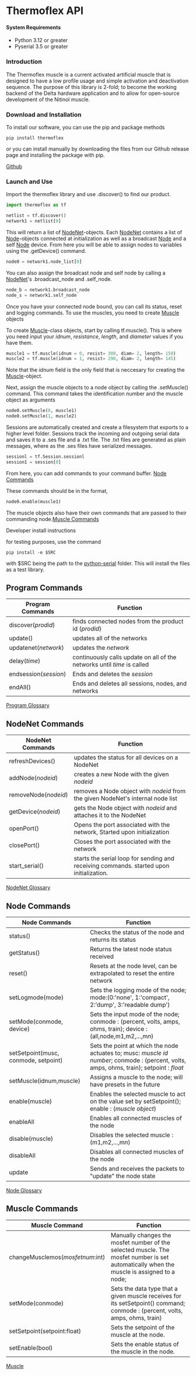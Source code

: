 

# Thermoflex API


#### System Requirements

- Python 3.12 or greater
- Pyserial 3.5 or greater

### Introduction

The Thermoflex muscle is a current activated artificial muscle that is designed to have a low profile usage and simple activation and deactivation sequence. The purpose of this library is 2-fold; to become the working backend of the Delta hardware application and to allow for open-source development of the Nitinol muscle.

### Download and Installation


To install our software, you can use the pip and package methods

`pip install thermoflex`

or you can install manually by downloading the files from our Github release page and installing the package with pip.

[Github](https://github.com/Delta-Robotics-Inc/ThermoFlex-Python-API/releases)

### Launch and Use

 Import the thermoflex library and use .discover() to find our product. 
 
```python
import thermoflex as tf

netlist = tf.discover()
network1 = netlist[0]
```

This will return a list of [NodeNet](#nodenet-commands)-objects. Each [NodeNet](#nodenet-commands) contains a list of [Node](#node-commands)-objects connected at initialization as well as a broadcast [Node](#node-commands) and a self [Node](#node-commands) device. From here you will be able to assign nodes to variables using the .getDevice() command.

``` Python
node0 = network1.node_list[0]
```

You can also assign the broadcast node and self node by calling a [NodeNet](#nodenet-commands)'s .broadcast_node and .self_node. 

``` Python
node_b = network1.broadcast_node
node_s = network1.self_node
```

Once you have your connected node bound, you can call its status, reset and logging commands. To use the muscles, you need to create [Muscle](#muscle-commands) objects



To create [Muscle](#muscle-commands)-class objects, start by calling tf.muscle(). This is where you need input your *idnum*, *resistance*, *length*, and *diameter* values if you have them. 


``` Python
muscle1 = tf.muscle(idnum = 0, resist= 300, diam= 2, length= 150)
muscle2 = tf.muscle(idnum = 1, resist= 290, diam= 2, length= 145)
```

Note that the *idnum* field is the only field that is neccesary for creating the [Muscle](#muscle-commands)-object.

Next, assign the muscle objects to a node object by calling the .setMuscle() command. This command takes the identification number and the muscle object as arguments

```Python
node0.setMuscle(0, muscle1)
node0.setMuscle(1, muscle2)
```

Sessions are automatically created and create a filesystem that exports to a higher level folder. Sessions track the incoming and outgoing serial data and saves it to a .ses file and a .txt file. The .txt files are generated as plain messages, where as the .ses files have serialized messages. 

```Python
sessionl = tf.Session.sessionl
session1 = session[0]
```

From here, you can add commands to your command buffer. [Node Commands](#node-commands)

These commands should be in the format,

```Python
node0.enable(muscle1)
```

The muscle objects also have their own commands that are passed to their commanding node.[Muscle Commands](#muscle-commands)

Developer install instructions

for testing purposes, use the command
```
pip install -e $SRC
```
with $SRC being the path to the [python-serial](python-serial/) folder. This will install the files as a test library.

## Program Commands

| **Program Commands**  | **Function**                                                            |
| --------------------- | ----------------------------------------------------------------------- |
| discover(*prodid*)    | finds connected nodes from the product id (*prodid*)                    |
| update()              | updates all of the networks                                             |
| updatenet(*network*)  | updates the *network*                                                   |
| delay(*time*)         | continuously calls update on all of the networks until *time* is called |
| endsession(*session*) | Ends and deletes the *session*                                          |
| endAll()              | Ends and deletes all sessions, nodes, and networks                      |

[Program Glossary](/docs/Thermoflex%20Glossary.md#program)

## NodeNet Commands

| **NodeNet Commands** | **Function**                                                                            |
| -------------------- | --------------------------------------------------------------------------------------- |
| refreshDevices()     | updates the status for all devices on a NodeNet                                         |
| addNode(*nodeid*)    | creates a new Node with the given *nodeid*                                              |
| removeNode(*nodeid*) | removes a Node object with *nodeid* from the given NodeNet's internal node list         |
| getDevice(*nodeid*)  | gets the Node object with *nodeid* and attaches it to the NodeNet                       |
| openPort()           | Opens the port associated with the network, Started upon initialization                 |
| closePort()          | Closes the port associated with the network                                             |
| start_serial()       | starts the serial loop for sending and receiving commands. started upon initialization. |

[NodeNet Glossary](/docs/Thermoflex%20Glossary.md#nodenet)

## Node Commands

| **Node Commands**                        | **Function**                                                                                                  |
| ------------------------------------ | ----------------------------------------------------------------------------------------------------------------------------------------- |
| status()                             | Checks the status of the node and returns its status                                                                                      |
| getStatus()                          | Returns the latest node status received                                                                                                   |
| reset()                              | Resets at the node level, can be extrapolated to reset the entire network                                                                 |
| setLogmode(mode)                     | Sets the logging mode of the node; mode:(0:'none', 1:'compact', 2:'dump', 3:'readable dump')                                              |
| setMode(conmode, device)             | Sets the input mode of the node; conmode : (percent, volts, amps, ohms, train); device : (all,node,m1,m2,...,m*n*)                        |
| setSetpoint(musc, conmode, setpoint) | Sets the point at which the node actuates to; musc: *muscle id number*; conmode : (percent, volts, amps, ohms, train); setpoint : *float* |
| setMuscle(idnum,muscle)              | Assigns a muscle to the node; will have presets in the future                                                                             |
| enable(muscle)                       | Enables the selected muscle to act on the value set by setSetpoint(); enable : (*muscle object*)                                          |
| enableAll                            | Enables all connected muscles of the node                                                                                                 |
| disable(muscle)                      | Disables the selected muscle : (m1,m2,...,m*n*)                                                                                           |
| disableAll                           | Disables all connected muscles of the node                                                                                                |
| update                               | Sends and receives the packets to "update" the node state                                                                                 |

[Node Glossary](/docs/Thermoflex%20Glossary.md#node)

## Muscle Commands

| **Muscle Command**                   | **Function**                                                                                                                                  |
| -------------------------------- | ----------------------------------------------------------------------------------------------------------------------------------------- |
| changeMusclemos(*mosfetnum*:int) | Manually changes the mosfet number of the selected muscle. The mosfet number is set automatically when the muscle is assigned to a node;  |
| setMode(conmode)                 | Sets the data type that a given muscle receives for its setSetpoint() command; conmode : (percent, volts, amps, ohms, train)              |
| setSetpoint(setpoint:float)      | Sets the setpoint of the muscle at the node.                                                                                              |
| setEnable(bool)                  | Sets the enable status of the muscle in the node.                                                                                         |

[Muscle](/docs/Thermoflex%20Glossary.md#muscle)